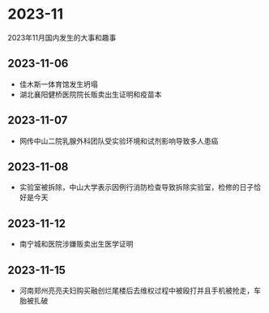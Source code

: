 # 2023-11
2023年11月国内发生的大事和趣事
## 2023-11-06
* 佳木斯一体育馆发生坍塌
* 湖北襄阳健桥医院院长贩卖出生证明和疫苗本
## 2023-11-07
* 网传中山二院乳腺外科团队受实验环境和试剂影响导致多人患癌
## 2023-11-08
* 实验室被拆除，中山大学表示因例行消防检查导致拆除实验室，检修的日子恰好是今天
## 2023-11-12
* 南宁城和医院涉嫌贩卖出生医学证明
## 2023-11-15
* 河南郑州亮亮夫妇购买融创烂尾楼后去维权过程中被殴打并且手机被抢走，车胎被扎破